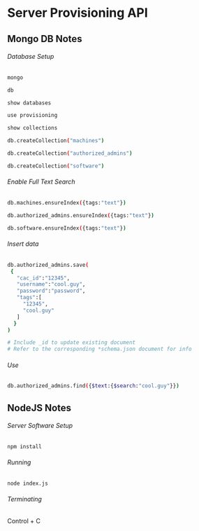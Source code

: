 # Server Provisioning API

## Mongo DB Notes

###### Database Setup

```bash
mongo

db

show databases

use provisioning

show collections

db.createCollection("machines")

db.createCollection("authorized_admins")

db.createCollection("software")
```


###### Enable Full Text Search

```bash
db.machines.ensureIndex({tags:"text"})

db.authorized_admins.ensureIndex({tags:"text"})

db.software.ensureIndex({tags:"text"})
```


###### Insert data

```bash
db.authorized_admins.save(
 {
   "cac_id":"12345",
   "username":"cool.guy",
   "password":"password",
   "tags":[
     "12345",
     "cool.guy"
   ]
  }
)

# Include _id to update existing document
# Refer to the corresponding *schema.json document for info
```

###### Use

```bash
db.authorized_admins.find({$text:{$search:"cool.guy"}})
```


## NodeJS Notes

###### Server Software Setup

```bash
npm install
```

###### Running
```bash
node index.js
```

###### Terminating
Control + C
